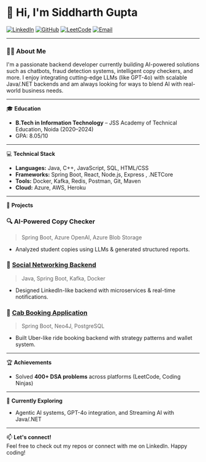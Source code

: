 # 👋 Hi, I'm Siddharth Gupta

[![LinkedIn](https://img.shields.io/badge/LinkedIn-blue?style=flat&logo=linkedin)](https://www.linkedin.com/in/siddharthgupta24/)
[![GitHub](https://img.shields.io/badge/GitHub-grey?style=flat&logo=github)](https://github.com/thesiddharth24)
[![LeetCode](https://img.shields.io/badge/LeetCode-orange?style=flat&logo=leetcode)](https://leetcode.com/u/siddharth_24/)
[![Email](https://img.shields.io/badge/Email-grey?style=flat&logo=gmail)](mailto:thesiddharthgupta2001@gmail.com)

---

### 🙋‍♂️ About Me  
I'm a passionate backend developer currently building AI-powered solutions such as chatbots, fraud detection systems, intelligent copy checkers, and more. I enjoy integrating cutting-edge LLMs (like GPT-4o) with scalable Java/.NET backends and am always looking for ways to blend AI with real-world business needs.

---

🎓 **Education**
- **B.Tech in Information Technology** – JSS Academy of Technical Education, Noida (2020–2024)
- GPA: 8.05/10

---

💻 **Technical Stack**
- **Languages:** Java, C++, JavaScript, SQL, HTML/CSS
- **Frameworks:** Spring Boot, React, Node.js, Express , .NETCore
- **Tools:** Docker, Kafka, Redis, Postman, Git, Maven
- **Cloud:** Azure, AWS, Heroku

---

🚀 **Projects**
### 🔍 AI-Powered Copy Checker
> Spring Boot, Azure OpenAI, Azure Blob Storage  
- Analyzed student copies using LLMs & generated structured reports.

### 👥 [Social Networking Backend](https://github.com/thesiddharth24/LinkedIn)
> Java, Spring Boot, Kafka, Docker  
- Designed LinkedIn-like backend with microservices & real-time notifications.

### 🚗 [Cab Booking Application](https://github.com/thesiddharth24/UberApp)
> Spring Boot, Neo4J, PostgreSQL  
- Built Uber-like ride booking backend with strategy patterns and wallet system.

---

🏆 **Achievements**
- Solved **400+ DSA problems** across platforms (LeetCode, Coding Ninjas)

---

🧠 **Currently Exploring**
- Agentic AI systems, GPT-4o integration, and Streaming AI with Java/.NET

---

📫 **Let's connect!**  
Feel free to check out my repos or connect with me on LinkedIn. Happy coding!

